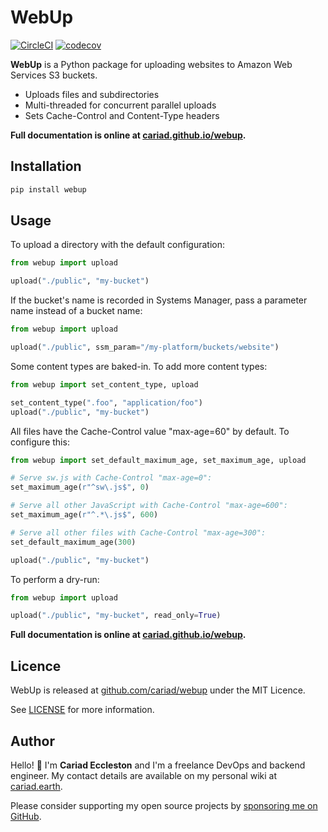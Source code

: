 # WebUp

[![CircleCI](https://circleci.com/gh/cariad/webup/tree/main.svg?style=shield)](https://circleci.com/gh/cariad/webup/tree/main) [![codecov](https://codecov.io/gh/cariad/webup/branch/main/graph/badge.svg?token=Gkqtgno072)](https://codecov.io/gh/cariad/webup)

**WebUp** is a Python package for uploading websites to Amazon Web Services S3
buckets.

- Uploads files and subdirectories
- Multi-threaded for concurrent parallel uploads
- Sets Cache-Control and Content-Type headers

**Full documentation is online at [cariad.github.io/webup](https://cariad.github.io/webup/webup.html).**

## Installation

```bash
pip install webup
```

## Usage

To upload a directory with the default configuration:

```python
from webup import upload

upload("./public", "my-bucket")
```

If the bucket's name is recorded in Systems Manager, pass a parameter name instead of a bucket name:

```python
from webup import upload

upload("./public", ssm_param="/my-platform/buckets/website")
```

Some content types are baked-in. To add more content types:

```python
from webup import set_content_type, upload

set_content_type(".foo", "application/foo")
upload("./public", "my-bucket")
```

All files have the Cache-Control value "max-age=60" by default. To configure this:

```python
from webup import set_default_maximum_age, set_maximum_age, upload

# Serve sw.js with Cache-Control "max-age=0":
set_maximum_age(r"^sw\.js$", 0)

# Serve all other JavaScript with Cache-Control "max-age=600":
set_maximum_age(r"^.*\.js$", 600)

# Serve all other files with Cache-Control "max-age=300":
set_default_maximum_age(300)

upload("./public", "my-bucket")
```

To perform a dry-run:

```python
from webup import upload

upload("./public", "my-bucket", read_only=True)
```

**Full documentation is online at [cariad.github.io/webup](https://cariad.github.io/webup/webup.html).**

## Licence

WebUp is released at [github.com/cariad/webup](https://github.com/cariad/webup) under the MIT Licence.

See [LICENSE](https://github.com/cariad/webup/blob/main/LICENSE) for more information.

## Author

Hello! 👋 I'm **Cariad Eccleston** and I'm a freelance DevOps and backend engineer. My contact details are available on my personal wiki at [cariad.earth](https://cariad.earth).

Please consider supporting my open source projects by [sponsoring me on GitHub](https://github.com/sponsors/cariad/).
